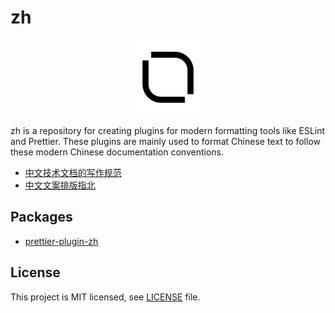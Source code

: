 # zh

<p align="center">
  <img src="./apps/website/public/zh.svg" width="120" height="120" />
</p>

zh is a repository for creating plugins for modern formatting tools like ESLint and Prettier. These plugins are mainly used to format Chinese text to follow these modern Chinese documentation conventions.

- [中文技术文档的写作规范](https://github.com/ruanyf/document-style-guide)
- [中文文案排版指北](https://github.com/sparanoid/chinese-copywriting-guidelines)

## Packages

- [prettier-plugin-zh](packages/prettier-plugin-zh)

## License

This project is MIT licensed, see [LICENSE](LICENSE) file.
